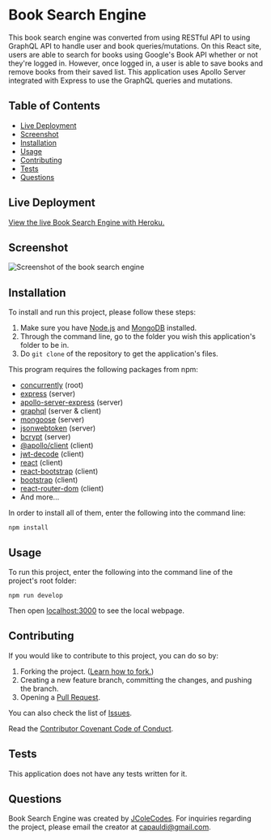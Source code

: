 # Book Search Engine

This book search engine was converted from using RESTful API to using GraphQL API to handle user and book queries/mutations. On this React site, users are able to search for books using Google's Book API whether or not they're logged in. However, once logged in, a user is able to save books and remove books from their saved list. This application uses Apollo Server integrated with Express to use the GraphQL queries and mutations.

## Table of Contents
* [Live Deployment](#live-deployment)
* [Screenshot](#screenshot)
* [Installation](#installation)
* [Usage](#usage)
* [Contributing](#contributing)
* [Tests](#tests)
* [Questions](#questions)

## Live Deployment
[View the live Book Search Engine with Heroku.](https://book-search-jcolecodes.herokuapp.com/)

## Screenshot
![Screenshot of the book search engine](./screenshot.png)

## Installation
To install and run this project, please follow these steps: 
1. Make sure you have [Node.js](https://nodejs.org) and [MongoDB](https://www.mongodb.com/try/download) installed.
2. Through the command line, go to the folder you wish this application's folder to be in.
3. Do `git clone` of the repository to get the application's files.

This program requires the following packages from npm: 
* [concurrently](https://www.npmjs.com/package/concurrently) (root)
* [express](https://www.npmjs.com/package/express) (server)
* [apollo-server-express](https://www.npmjs.com/package/apollo-server-express) (server)
* [graphql](https://www.npmjs.com/package/graphql) (server & client)
* [mongoose](https://www.npmjs.com/package/mongoose) (server)
* [jsonwebtoken](https://www.npmjs.com/package/jsonwebtoken) (server)
* [bcrypt](https://www.npmjs.com/package/bcrypt) (server)
* [@apollo/client](https://www.npmjs.com/package/@apollo/client) (client)
* [jwt-decode](https://www.npmjs.com/package/jwt-decode) (client)
* [react](https://www.npmjs.com/package/react) (client)
* [react-bootstrap](https://www.npmjs.com/package/react-bootstrap) (client)
* [bootstrap](https://www.npmjs.com/package/bootstrap) (client)
* [react-router-dom](https://www.npmjs.com/package/react-router-dom) (client)
* And more...

In order to install all of them, enter the following into the command line:
```
npm install
```

## Usage
To run this project, enter the following into the command line of the project's root folder:
```
npm run develop
```
Then open [localhost:3000](http://localhost:3000/) to see the local webpage.

## Contributing
If you would like to contribute to this project, you can do so by:
1. Forking the project. ([Learn how to fork.](https://docs.github.com/en/get-started/quickstart/fork-a-repo))
2. Creating a new feature branch, committing the changes, and pushing the branch.
3. Opening a [Pull Request](https://github.com/JColeCodes/novel-find/pulls).

You can also check the list of [Issues](https://github.com/JColeCodes/novel-find/issues).

Read the [Contributor Covenant Code of Conduct](https://www.contributor-covenant.org/version/2/1/code_of_conduct/).

## Tests
This application does not have any tests written for it.

## Questions
Book Search Engine was created by [JColeCodes](https://github.com/JColeCodes). For inquiries regarding the project, please email the creator at [capauldi@gmail.com](mailto:capauldi@gmail.com).